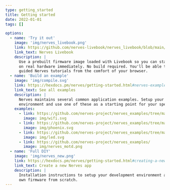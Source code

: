 ```yaml
---
type: getting_started
title: Getting started
date: 2022-01-01
tags: []

options:
  - name: 'Try it out'
    image: 'img/nerves_livebook.png'
    link: https://github.com/nerves-livebook/nerves_livebook/blob/main/README.md
    link_text: Nerves Livebook
    description: |
      Use a prebuilt firmware image loaded with Livebook so you can start playing
      on real hardware immediately. No build required. You'll be able to run through
      guided Nerves tutorials from the comfort of your browser.
  - name: 'Build an example'
    image: 'img/compile.svg'
    link: https://hexdocs.pm/nerves/getting-started.html#nerves-examples
    link_text: See all examples
    description: |
      Nerves maintains several common application examples. Setup your development
      environment and use one of these as a starting point for your specific situation.
    examples:
      - link: https://github.com/nerves-project/nerves_examples/tree/main/hello_wifi
        image: img/wifi.svg
      - link: https://github.com/nerves-project/nerves_examples/tree/main/hello_phoenix
        image: img/phoenix.svg
      - link: https://github.com/nerves-project/nerves_examples/tree/main/blinky
        image: img/led.svg
      - link: https://github.com/nerves-project/nerves_examples/
        image: img/nerves_motd.png
  - name: 'Full DIY'
    image: 'img/nerves_new.png'
    link: https://hexdocs.pm/nerves/getting-started.html#creating-a-new-nerves-app
    link_text: Create a new Nerves app
    description: |
      Installation instructions to setup your development environment and make your
      own firmware from scratch.
---
```

